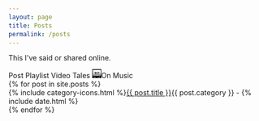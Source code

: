 ```yaml
---
layout: page
title: Posts
permalink: /posts
---
```

This I've said or shared online.

<div class="legend">
    <i class="fab fa-microblog"></i><span class="legend-text">Post</span>
    <i class="fab fa-spotify"></i><span class="legend-text">Playlist</span>
    <i class="fas fa-video"></i><span class="legend-text">Video</span>
    <i class="far fa-file-alt"></i><span class="legend-text">Tales</span>
    <img style="width: 18px; height: 18px; padding: 0; margin: 0;" src="images/tintaenlascintas.svg"><span class="legend-text">On Music</span>
</div>
{% for post in site.posts %}
<div class="post-info">{% include category-icons.html %}<a class="post-title-link {% if post.redirect_to %}external{% endif %}" href="{{ post.url }}">{{ post.title }}</a><span class="post-date">{{ post.category }} - {% include date.html %}</span>
</div>
{% endfor %}